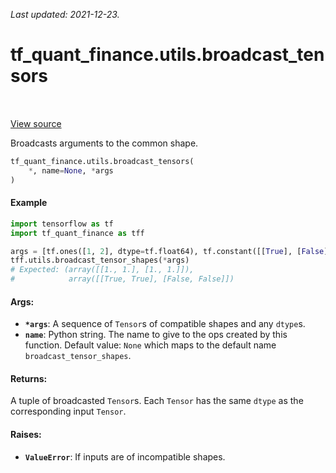 <!--
This file is generated by a tool. Do not edit directly.
For open-source contributions the docs will be updated automatically.
-->

*Last updated: 2021-12-23.*

<div itemscope itemtype="http://developers.google.com/ReferenceObject">
<meta itemprop="name" content="tf_quant_finance.utils.broadcast_tensors" />
<meta itemprop="path" content="Stable" />
</div>

# tf_quant_finance.utils.broadcast_tensors

<!-- Insert buttons and diff -->

<table class="tfo-notebook-buttons tfo-api" align="left">
</table>

<a target="_blank" href="https://github.com/google/tf-quant-finance/blob/master/tf_quant_finance/utils/shape_utils.py">View source</a>



Broadcasts arguments to the common shape.

```python
tf_quant_finance.utils.broadcast_tensors(
    *, name=None, *args
)
```



<!-- Placeholder for "Used in" -->

#### Example
```python
import tensorflow as tf
import tf_quant_finance as tff

args = [tf.ones([1, 2], dtype=tf.float64), tf.constant([[True], [False]])]
tff.utils.broadcast_tensor_shapes(*args)
# Expected: (array([[1., 1.], [1., 1.]]),
#            array([[True, True], [False, False]])
```

#### Args:


* <b>`*args`</b>: A sequence of `Tensor`s of compatible shapes and any `dtype`s.
* <b>`name`</b>: Python string. The name to give to the ops created by this function.
  Default value: `None` which maps to the default name
  `broadcast_tensor_shapes`.


#### Returns:

A tuple of broadcasted `Tensor`s. Each `Tensor` has the same `dtype` as the
corresponding input `Tensor`.



#### Raises:


* <b>`ValueError`</b>: If inputs are of incompatible shapes.